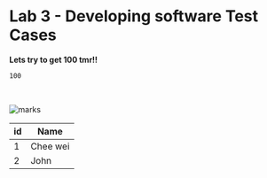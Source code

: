 # Lab 3 - Developing software Test Cases 
**Lets try to get 100 tmr!!**
```
100
```
<br>

![marks](https://cdn.discordapp.com/attachments/651363519479939075/1307677962245509171/D1cthWHDRd7AAAAAElFTkSuQmCC.png?ex=673b2d81&is=6739dc01&hm=d9555b4b7568bbb57303451b46a3c21078fd7a8a172860e02c6ee0fb3ece47c2&) <br>

|id|Name|
|---|---|
|1|Chee wei|
|2|John|
